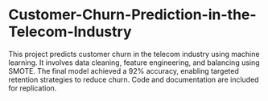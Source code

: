 # Customer-Churn-Prediction-in-the-Telecom-Industry
This project predicts customer churn in the telecom industry using machine learning. It involves data cleaning, feature engineering, and balancing using SMOTE. The final model achieved a 92% accuracy, enabling targeted retention strategies to reduce churn. Code and documentation are included for replication.
